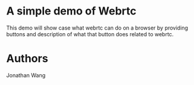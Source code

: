 # A simple demo of Webrtc

This demo will show case what webrtc can do on a browser by providing buttons and description of what that button does
related to webrtc. 

# Authors
Jonathan Wang
